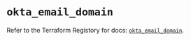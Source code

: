 # `okta_email_domain`

Refer to the Terraform Registory for docs: [`okta_email_domain`](https://registry.terraform.io/providers/okta/okta/4.3.0/docs/resources/email_domain).
